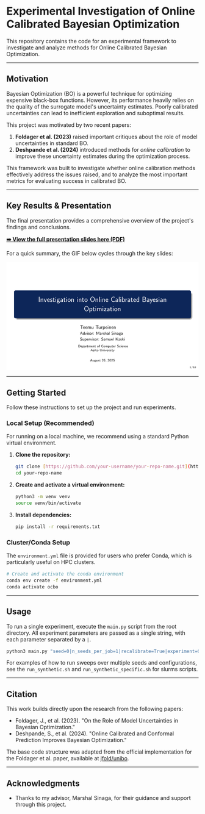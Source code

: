 # Experimental Investigation of Online Calibrated Bayesian Optimization

This repository contains the code for an experimental framework to investigate and analyze methods for Online Calibrated Bayesian Optimization.

---

## Motivation

Bayesian Optimization (BO) is a powerful technique for optimizing expensive black-box functions. However, its performance heavily relies on the quality of the surrogate model's uncertainty estimates. Poorly calibrated uncertainties can lead to inefficient exploration and suboptimal results.

This project was motivated by two recent papers:
1.  **Foldager et al. (2023)** raised important critiques about the role of model uncertainties in standard BO.
2.  **Deshpande et al. (2024)** introduced methods for *online calibration* to improve these uncertainty estimates during the optimization process.

This framework was built to investigate whether online calibration methods effectively address the issues raised, and to analyze the most important metrics for evaluating success in calibrated BO.

---

## Key Results & Presentation

The final presentation provides a comprehensive overview of the project's findings and conclusions.

**[➡️ View the full presentation slides here (PDF)](Docs/FinalPresentation.pdf)**

For a quick summary, the GIF below cycles through the key slides:

![My Presentation Slideshow](Docs/FinalPresentation.gif)

---

## Getting Started

Follow these instructions to set up the project and run experiments.

### **Local Setup (Recommended)**

For running on a local machine, we recommend using a standard Python virtual environment.

1.  **Clone the repository:**
    ```sh
    git clone [https://github.com/your-username/your-repo-name.git](https://github.com/your-username/your-repo-name.git)
    cd your-repo-name
    ```
2.  **Create and activate a virtual environment:**
    ```sh
    python3 -m venv venv
    source venv/bin/activate
    ```
3.  **Install dependencies:**
    ```sh
    pip install -r requirements.txt
    ```

### **Cluster/Conda Setup**

The `environment.yml` file is provided for users who prefer Conda, which is particularly useful on HPC clusters.

```sh
# Create and activate the conda environment
conda env create -f environment.yml
conda activate ocbo
```

---

## Usage

To run a single experiment, execute the `main.py` script from the root directory. All experiment parameters are passed as a single string, with each parameter separated by a `|`.

```sh
python3 main.py "seed=0|n_seeds_per_job=1|recalibrate=True|experiment=GP-UCB-test|surrogate=GP|acquisition=UCB|data_name=Benchmark|d=2|problem=SixHumpCamel|n_initial=5|n_evals=30|n_test=5000|n_pool=5000|snr=100.0|quantile_level=0.95|noisify=True|test=True|scale_kernel=True|n_calibration_bins=20|recalibrator_type=ONLINEv2"
```

For examples of how to run sweeps over multiple seeds and configurations, see the `run_synthetic.sh` and `run_synthetic_specific.sh` for slurms scripts.

---

## Citation

This work builds directly upon the research from the following papers:

* Foldager, J., et al. (2023). "On the Role of Model Uncertainties in Bayesian Optimization."
* Deshpande, S., et al. (2024). "Online Calibrated and Conformal Prediction Improves Bayesian Optimization."

The base code structure was adapted from the official implementation for the Foldager et al. paper, available at [jfold/unibo](https://github.com/jfold/unibo).

---

## Acknowledgments

* Thanks to my advisor, Marshal Sinaga, for their guidance and support through this project.
